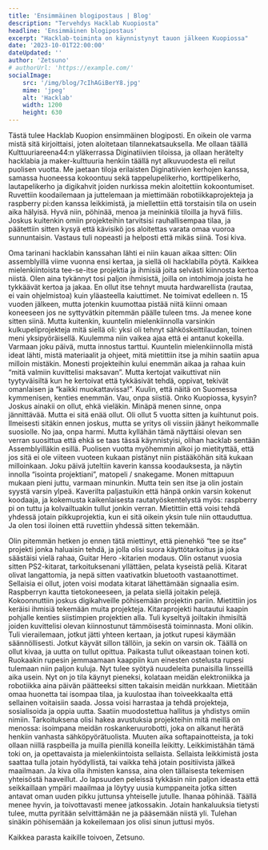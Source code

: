```yaml
---
title: 'Ensimmäinen blogipostaus | Blog'
description: "Tervehdys Hacklab Kuopiosta"
headline: 'Ensimmäinen blogipostaus'
excerpt: "Hacklab-toiminta on käynnistynyt tauon jälkeen Kuopiossa"
date: '2023-10-01T22:00:00'
dateUpdated: ''
author: 'Zetsuno'
# authorUrl: 'https://example.com/'
socialImage:
    src: '/img/blog/7cIhAGiBerY8.jpg'
    mime: 'jpeg'
    alt: 'Hacklab'
    width: 1200
    height: 630
---
```


Tästä tulee Hacklab Kuopion ensimmäinen blogiposti. En oikein ole varma mistä sitä kirjoittaisi, joten aloitetaan tilannekatsauksella. Me ollaan täällä Kulttuuriareena44:n
yläkerrassa Diginatiivien tiloissa, ja ollaan herätelty hacklabia ja maker-kulttuuria henkiin täällä nyt alkuvuodesta eli reilut puolisen vuotta. Me jaetaan tiloja erilaisten Diginatiivien kerhojen kanssa, samassa huoneessa kokoontuu sekä tappelupelikerho, korttipelikerho, lautapelikerho ja digikahvit joiden nurkissa mekin aloitettiin kokoontumiset. Ruvettiin koodailemaan ja juttelemaan ja miettimään robotiikkaprojekteja ja raspberry pi:den kanssa leikkimistä, ja miellettiin että torstaisin tila on usein aika hälyisä. Hyvä niin, pöhinää, menoa ja meininkiä tiloilla ja hyvä fiilis. Joskus kuitenkin omiin projekteihin tarvitsisi rauhallisempaa tilaa, ja päätettiin sitten kysyä että kävisikö jos aloitettas varata omaa vuoroa sunnuntaisin. Vastaus tuli nopeasti ja helposti että mikäs siinä. Tosi kiva.

Oma tarinani hacklabin kanssahan lähti ei niin kauan aikaa sitten: Olin assemblyillä viime vuonna ensi kertaa, ja siellä oli hacklabilla pöytä. Kaikkea mielenkiintoista tee-se-itse projektia ja ihmisiä joita selvästi kiinnosta kertoa niistä. Olen aina tykännyt tosi paljon ihmisistä, joilla on intohimoja joista he tykkäävät kertoa ja jakaa. En ollut itse tehnyt muuta hardwarellista (rautaa, ei vain ohjelmistoa) kuin yläasteella kaiuttimet. Ne toimivat edelleen n. 15 vuoden jälkeen, mutta jotenkin kuumottaa pistää niitä kiinni omaan koneeseen jos ne syttyvätkin pitemmän päälle tuleen tms. Ja menee kone sitten siinä. Mutta kuitenkin, kuuntelin mielenkiinnolla varsinkin kulkupeliprojekteja mitä siellä oli: yksi oli tehnyt sähköskeittilaudan, toinen meni yksipyöräisellä. Kuulemma niin vaikea ajaa että ei antanut kokeilla. Varmaan joku päivä, mutta innostus tarttui. Kuuntelin mielenkiinnolla mistä ideat lähti, mistä materiaalit ja ohjeet, mitä mietittiin itse ja mihin saatiin apua milloin mistäkin. Monesti projekteihin kului enemmän aikaa ja rahaa kuin “mitä valmiin kuvittelisi maksavan”. Mutta kertojat vaikuttivat niin tyytyväisiltä kun he kertoivat että tykkäsivät tehdä, oppivat, tekivät omanlaisen ja “kaikki muokattavissa!”. Kuulin, että näitä on Suomessa kymmenisen, kenties enemmän. Vau, onpa siistiä. Onko Kuopiossa, kysyin? Joskus ainakii on ollut, ehkä vieläkin. Minäpä menen sinne, onpa jännittävää. Mutta ei sitä enää ollut. Oli ollut 5 vuotta sitten ja kuihtunut pois. Ilmeisesti sitäkin ennen joskus, mutta se yritys oli vissiin jäänyt heikommalle suosiolle. No jaa, onpa harmi. Mutta kyllähän tämä näyttäisi olevan sen verran suosittua että ehkä se taas tässä käynnistyisi, olihan hacklab sentään Assemblyilläkin esillä. Puolisen vuotta myöhemmin alkoi jo mietityttää, että jos sitä ei ole viiteen vuoteen kukaan pistänyt niin pistääköhän sitä kukaan milloinkaan. Joku päivä juteltiin kaverin kanssa koodauksesta, ja näytin innolla “isointa projektiani”, matopeli / snakegame. Monen mittapuun mukaan pieni juttu, varmaan minunkin. Mutta tein sen itse ja olin jostain syystä varsin ylpeä. Kaverilta paljastuikin että hänpä onkin varsin kokenut koodaaja, ja kokemusta kaikenlaisesta rautatyöskentelystä myös: raspberry pi on tuttu ja kolvailtuakin tullut jonkin verran. Mietittiin että voisi tehdä yhdessä jotain pikkuprojektia, kun ei sitä oikein yksin tule niin ottauduttua. Ja olen tosi iloinen että ruvettiin yhdessä sitten tekemään.

Olin pitemmän hetken jo ennen tätä miettinyt, että pienehkö “tee se itse” projekti jonka haluaisin tehdä, ja jolla olisi suora käyttötarkoitus ja joka säästäisi vielä rahaa, Guitar Hero -kitarien modaus. Olin ostanut vuosia sitten PS2-kitarat, tarkoituksenani yllättäen, pelata kyseistä peliä. Kitarat olivat langattomia, ja nepä sitten vaativatkin bluetooth vastaanottimet. Sellaisia ei ollut, joten voisi modata kitarat lähettämään signaalia esim. Raspberryn kautta tietokoneeseen, ja pelata siellä joitakin pelejä. Kokoonnuttiin joskus digikahveille pöhisemään projektin pariin. Mietittiin jos keräisi ihmisiä tekemään muita projekteja. Kitaraprojekti hautautui kaapin pohjalle kenties siistimpien projektien alla. Tuli kyseltyä joiltakin ihmisiltä joiden kuvittelisi olevan kiinnostunut tämmöisestä toiminnasta. Moni olikin. Tuli vierailemaan, jotkut jätti yhteen kertaan, ja jotkut rupesi käymään säännöllisesti. Jotkut käyvät sillon tällöin, ja sekin on varsin ok. Täällä on ollut kivaa, ja uutta on tullut opittua. Paikasta tullut oikeastaan toinen koti. Ruokaakin rupesin jemmaamaan kaappiin kun einesten ostelusta rupesi tulemaan niin paljon kuluja. Nyt tulee syötyä nuudeleita punaisilla linsseillä aika usein.
Nyt on jo tila käynyt pieneksi, kolataan meidän elektroniikka ja robotiikka aina päivän päätteeksi sitten takaisin meidän nurkkaan. Mietitään omaa huonetta tai isompaa tilaa, ja kuulostaa ihan toiveekkaalta että sellainen voitaisiin saada. Jossa voisi harrastaa ja tehdä projekteja, sosialisoida ja oppia uutta. Saatiin muodostettua hallitus ja yhdistys omiin nimiin. Tarkoituksena olisi hakea avustuksia projekteihin mitä meillä on menossa: isoimpana meidän roskankeruurobotti, joka on alkanut herätä henkiin vanhasta sähköpyörätuolista. Muuten aika softapainotteista, ja toki ollaan niillä raspbeilla ja muilla pienillä koneilla leikitty. Leikkimistähän tämä toki on, ja opettavaista ja mielenkiintoista sellaista. Sellaista leikkimistä josta saattaa tulla jotain hyödyllistä, tai vaikka tehä jotain positiivista jälkeä maailmaan. Ja kiva olla ihmisten kanssa, aina olen tällaisesta tekemisen yhteisöstä haaveillut. Jo lapsuuden peleissä tykkäsin niin paljon ideasta että seikkaillaan ympäri maailmaa ja löytyy uusia kumppaneita jotka sitten antavat oman uuden pikku juttunsa yhteiselle jutulle. Ihanaa pöhinää. Täällä menee hyvin, ja toivottavasti menee jatkossakin. Jotain hankaluuksia tietysti tulee, mutta pyritään selvittämään ne ja pääsemään niistä yli. Tulehan sinäkin pöhisemään ja kokeilemaan jos olisi sinun juttusi myös.

Kaikkea parasta kaikille toivoen, Zetsuno.